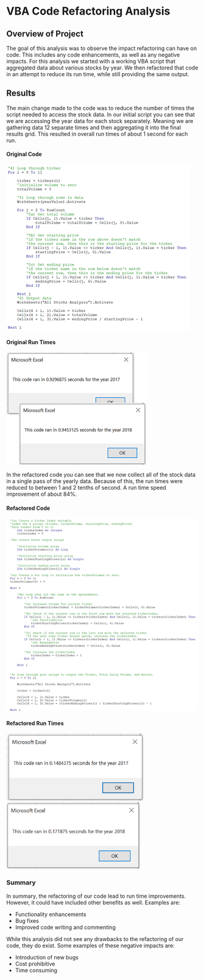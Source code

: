 # VBA Code Refactoring Analysis

## Overview of Project

The goal of this analysis was to observe the impact refactoring can have on code. This includes any code enhancements, as well as any negative impacts. For this analysis we started with a working VBA script that aggregated data about various stocks by year. We then refactored that code in an attempt to reduce its run time, while still providing the same output.

## Results

The main change made to the code was to reduce the number of times the script needed to access the stock data. In our initial script you can see that we are accessing the year data for each stock separately. Meaning we are gathering data 12 separate times and then aggregating it into the final results grid. This resulted in overall run times of about 1 second for each run.

#### Original Code
<img src="https://raw.githubusercontent.com/xJeris/BC-stock-analysis/main/challenge/resources/VBA_Challenge_OrignalCode.png" width="482">

#### Original Run Times
<img src="https://raw.githubusercontent.com/xJeris/BC-stock-analysis/main/challenge/resources/VBA_Challenge_OrignalTimes.png" width="369">


In the refactored code you can see that we now collect all of the stock data in a single pass of the yearly data. Because of this, the run times were reduced to between 1 and 2 tenths of second. A run time speed improvement of about 84%.

#### Refactored Code
<img src="https://raw.githubusercontent.com/xJeris/BC-stock-analysis/main/challenge/resources/VBA_Challenge_NewCode.png" width="527">

#### Refactored Run Times
<img src="https://raw.githubusercontent.com/xJeris/BC-stock-analysis/main/challenge/resources/VBA_Challenge_2017.png" width="360">
<img src="https://raw.githubusercontent.com/xJeris/BC-stock-analysis/main/challenge/resources/VBA_Challenge_2018.png" width="351">

### Summary

In summary, the refactoring of our code lead to run time improvements. However, it could have included other benefits as well. Examples are:
* Functionality enhancements
* Bug fixes
* Improved code writing and commenting

While this analysis did not see any drawbacks to the refactoring of our code, they do exist. Some examples of these negative impacts are:
* Introduction of new bugs
* Cost prohibitive
* Time consuming

